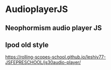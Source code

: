 # AudioplayerJS
## Neophormism audio player JS

## Ipod old style
https://rolling-scopes-school.github.io/leshiy77-JSFEPRESCHOOL/js30audio-player/
